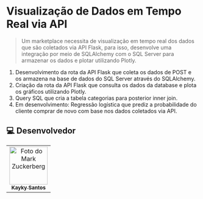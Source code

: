 # Visualização de Dados em Tempo Real via API

> Um marketplace necessita de visualização em tempo real dos dados que são coletados via API Flask, para isso, desenvolve uma integração por meio de SQLAlchemy com o SQL Server para armazenar os dados e plotar utilizando Plotly.

1. Desenvolvimento da rota da API Flask que coleta os dados de POST e os armazena na base de dados do SQL Server através do SQLAlchemy.
2. Criação da rota da API Flask que consulta os dados da database e plota os gráficos utilizando Plotly.
3. Query SQL que cria a tabela categorias para posterior inner join.
4. Em desenvolvimento: Regressão logística que prediz a probabilidade do cliente comprar de novo com base nos dados coletados via API.

##  💻 Desenvolvedor


<table>
  <tr>
    <td align="center">
      <a href="#">
        <img src="https://avatars.githubusercontent.com/u/75142111?v=4" width="100px;" alt="Foto do Mark Zuckerberg"/><br>
        <sub>
          <b>Kayky Santos</b>
        </sub>
      </a>
    </td>
  </tr>
</table>

